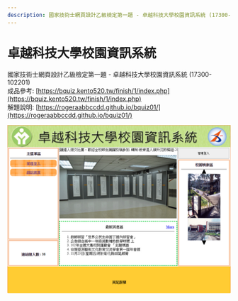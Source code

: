 ```yaml
---
description: 國家技術士網頁設計乙級檢定第一題 - 卓越科技大學校園資訊系統 (17300-102201)
---
```


# 卓越科技大學校園資訊系統

國家技術士網頁設計乙級檢定第一題 - 卓越科技大學校園資訊系統 \(17300-102201\)  
成品參考: [https://bquiz.kento520.tw/finish/1/index.php](https://bquiz.kento520.tw/finish/1/index.php)  
解題說明: [https://rogeraabbccdd.github.io/bquiz01/](https://rogeraabbccdd.github.io/bquiz01/)

![卓越科技大學校園資訊系統](./1.jpg)
